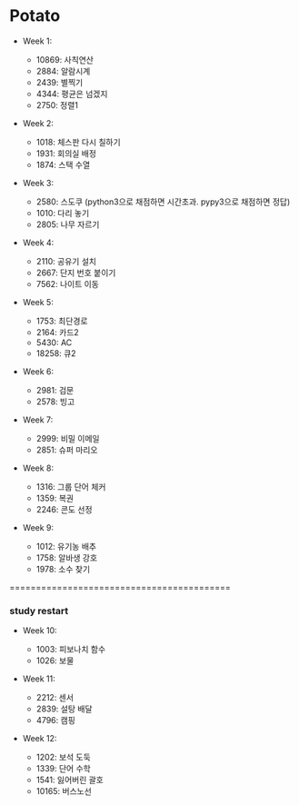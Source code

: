 # Potato

* Week 1: 
   * 10869: 사칙연산
   * 2884: 알람시계
   * 2439: 별찍기
   * 4344: 평균은 넘겠지
   * 2750: 정렬1

* Week 2:
   * 1018: 체스판 다시 칠하기
   * 1931: 회의실 배정
   * 1874: 스택 수열

* Week 3:
   * 2580: 스도쿠 (python3으로 채점하면 시간초과. pypy3으로 채점하면 정답)
   * 1010: 다리 놓기
   * 2805: 나무 자르기

* Week 4: 
   * 2110: 공유기 설치
   * 2667: 단지 번호 붙이기
   * 7562: 나이트 이동

* Week 5:
   * 1753: 최단경로
   * 2164: 카드2
   * 5430: AC
   * 18258: 큐2

* Week 6:
   * 2981: 검문
   * 2578: 빙고

* Week 7:
   * 2999: 비밀 이메일
   * 2851: 슈퍼 마리오

* Week 8:
   * 1316: 그룹 단어 체커
   * 1359: 복권
   * 2246: 콘도 선정

* Week 9:
   * 1012: 유기농 배추
   * 1758: 알바생 강호
   * 1978: 소수 찾기


==========================================

### study restart

* Week 10:
   * 1003: 피보나치 함수
   * 1026: 보물

* Week 11:
   * 2212: 센서
   * 2839: 설탕 배달
   * 4796: 캠핑

* Week 12:
   * 1202: 보석 도둑
   * 1339: 단어 수학
   * 1541: 잃어버린 괄호
   * 10165: 버스노선
